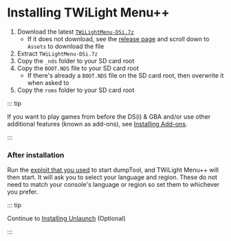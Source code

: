 # Installing TWiLight Menu++

1. Download the latest [`TWiLightMenu-DSi.7z`](https://github.com/DS-Homebrew/TWiLightMenu/releases/latest/download/TWiLightMenu-DSi.7z)
   - If it does not download, see the [release page](https://github.com/DS-Homebrew/TWiLightMenu/releases/latest) and scroll down to `Assets` to download the file
2. Extract `TWiLightMenu-DSi.7z`
3. Copy the `_nds` folder to your SD card root
4. Copy the `BOOT.NDS` file to your SD card root
   - If there's already a `BOOT.NDS` file on the SD card root, then overwrite it when asked to
5. Copy the `roms` folder to your SD card root

::: tip

If you want to play games from before the DS(i) & GBA and/or use other additional features (known as add-ons), see [Installing Add-ons](https://wiki.ds-homebrew.com/twilightmenu/installing-addons?tab=manual).

:::

### After installation

Run the [exploit that you used](launching-the-exploit.html) to start dumpTool, and TWiLight Menu++ will then start. It will ask you to select your language and region. These do not need to match your console's language or region so set them to whichever you prefer.

::: tip

Continue to [Installing Unlaunch](installing-unlaunch.html) (Optional)

:::
